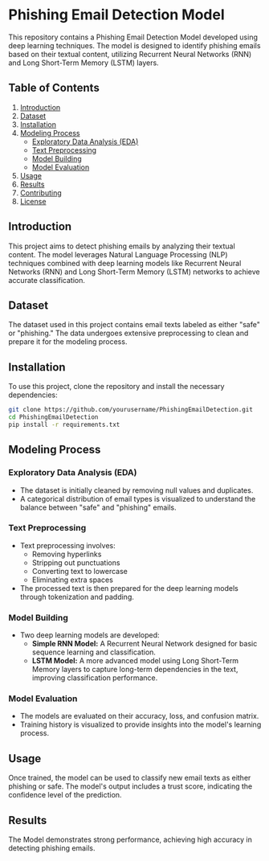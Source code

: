# **Phishing Email Detection Model**

This repository contains a Phishing Email Detection Model developed using deep learning techniques. The model is designed to identify phishing emails based on their textual content, utilizing Recurrent Neural Networks (RNN) and Long Short-Term Memory (LSTM) layers.

## **Table of Contents**

1. [Introduction](#introduction)
2. [Dataset](#dataset)
3. [Installation](#installation)
4. [Modeling Process](#modeling-process)
   - [Exploratory Data Analysis (EDA)](#exploratory-data-analysis-eda)
   - [Text Preprocessing](#text-preprocessing)
   - [Model Building](#model-building)
   - [Model Evaluation](#model-evaluation)
5. [Usage](#usage)
6. [Results](#results)
7. [Contributing](#contributing)
8. [License](#license)

## **Introduction**

This project aims to detect phishing emails by analyzing their textual content. The model leverages Natural Language Processing (NLP) techniques combined with deep learning models like Recurrent Neural Networks (RNN) and Long Short-Term Memory (LSTM) networks to achieve accurate classification.

## **Dataset**

The dataset used in this project contains email texts labeled as either "safe" or "phishing." The data undergoes extensive preprocessing to clean and prepare it for the modeling process.

## **Installation**

To use this project, clone the repository and install the necessary dependencies:

```bash
git clone https://github.com/yourusername/PhishingEmailDetection.git
cd PhishingEmailDetection
pip install -r requirements.txt
```

## **Modeling Process**

### **Exploratory Data Analysis (EDA)**

- The dataset is initially cleaned by removing null values and duplicates.
- A categorical distribution of email types is visualized to understand the balance between "safe" and "phishing" emails.

### **Text Preprocessing**

- Text preprocessing involves:
  - Removing hyperlinks
  - Stripping out punctuations
  - Converting text to lowercase
  - Eliminating extra spaces
- The processed text is then prepared for the deep learning models through tokenization and padding.

### **Model Building**

- Two deep learning models are developed:
  - **Simple RNN Model:** A Recurrent Neural Network designed for basic sequence learning and classification.
  - **LSTM Model:** A more advanced model using Long Short-Term Memory layers to capture long-term dependencies in the text, improving classification performance.

### **Model Evaluation**

- The models are evaluated on their accuracy, loss, and confusion matrix.
- Training history is visualized to provide insights into the model's learning process.

## **Usage**

Once trained, the model can be used to classify new email texts as either phishing or safe. The model's output includes a trust score, indicating the confidence level of the prediction.

## **Results**

The Model demonstrates strong performance, achieving high accuracy in detecting phishing emails.
